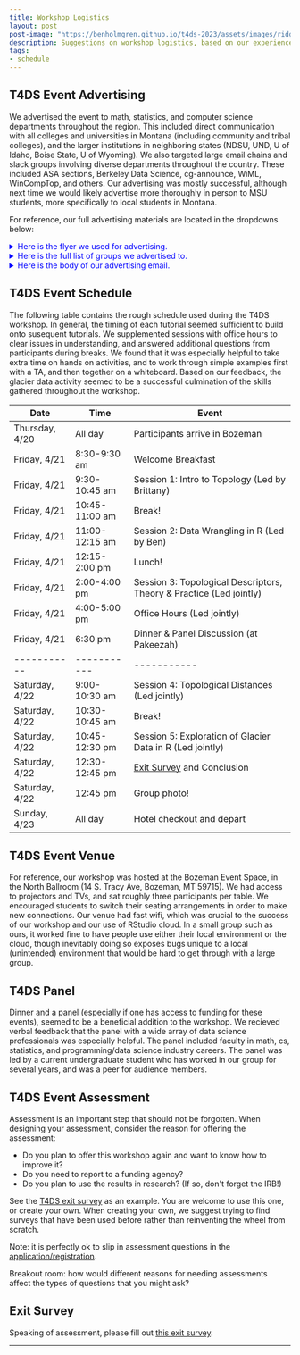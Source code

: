 ```yaml
---
title: Workshop Logistics
layout: post
post-image: "https://benholmgren.github.io/t4ds-2023/assets/images/ridge.JPG"
description: Suggestions on workshop logistics, based on our experience.
tags:
- schedule
---
```


## T4DS Event Advertising

We advertised the event to math, statistics, and computer science departments 
throughout the region. This included direct communication with all colleges and 
universities in Montana
(including community and tribal colleges), and the larger institutions in 
neighboring states (NDSU, UND, U of Idaho, Boise State, U of Wyoming). We also 
targeted large email chains and slack groups involving diverse departments
throughout the country. These included ASA sections, Berkeley Data Science,
cg-announce, WiML, WinCompTop, and others.
Our advertising was mostly successful,
although next time we would likely advertise more thoroughly in person
to MSU students, more specifically to local students in Montana.

For reference, our full advertising materials are located in the dropdowns below:

<details>
<summary style="color:blue">Here is the flyer we used for advertising.</summary>
<br>
<pre style="background-color:lightblue">
Link to flyer:

https://comptag.github.io/t4ds-training/assets/images/flyer.pdf

</pre>
</details>

<details>
<summary style="color:blue">Here is the full list of groups we advertised to.</summary>
<br>
<pre style="background-color:lightblue">
- WinCompTop
- cg-announce
- WiML
- ASA JEDI
- RMMC
- Goldwater Scholars
- AISES
- MSU comon threads
- X Twitter / FB / LinkedIn
- MSU library
- ASA Sections (MT chapter, section on Stat and DS ed, ASA connect
- MAA Stat Ed and data science listservs
- Berkeley DS slack
- Aaniih College (harlem)
- Bitterroot College of UM (Hamilton)
- Blackfeet CC
- Carroll College
- Chief Dull Knife
- Dawson CC
- Flathead Valley CC
- Fort Peck
- Gallatin College
- Little Big Horn
- Missoula College
- MSU CS and Math
- MSU Billings
- MSU Great Falls
- MT Tech
- UM, CS and Math
- UM Western (Dillon)
- UM Helena
- University of Providence
- Miles CC
- Rocky Mtn College
- SKC
- Stone Child
- Boise State
- Idaho State
- Northwest Nazarene U
- NDSU
- North Idaho College
- U of Idaho
- University of Wyoming (Laramie)
</pre>
</details>

<details>
<summary style="color:blue">Here is the body of our advertising email.</summary>
<br>
<pre style="background-color:lightblue">

On 21-22 April 2023, the Topology for Data Science (T4DS) workshop will immerse 50 undergraduate 
students in the fast-growing area of data science, through the lens of topology. The workshop will be 
held in Bozeman, MT. T4DS will start with an overview of how to "think with data" through data 
exploration and visualization in R, continuing with a brief journey into the field of topology and 
how to use topological descriptors to summarize data. On the second day, participants will 
investigate the shape of Montana's glaciers using those topological descriptors. The workshop will 
also include a panel of faculty members and current graduate students who will speak about their 
experiences with including undergraduates in research and potential career opportunities in data 
science.

All undergraduates are encouraged to apply, regardless of major. The only prerequisite is a level of 
mathematics or computer science equivalent to a first year undergraduate course sequence, and a 
desire to try something new! Travel funding is available for up to 25 workshop participants. The 
conference website and workshop application can be found at http://www.montana.edu/datascience. 
Priority will be given to applications received before 31 January 2023.

If you are a faculty member and would be interested in being on the panel, please contact us using 
the email below.

Please feel free to forward this email or distribute the attached flyer as you see fit.

We look forward to taking you on this journey through the topological data analysis cycle!

Organizers: Brittany Terese Fasy and Ben Holmgren Contact: brittany.fasy@montana.edu
</pre>
</details>




## T4DS Event Schedule

The following table contains the rough schedule used during the T4DS workshop. 
In general, the timing of each tutorial seemed sufficient to build onto susequent 
tutorials. We supplemented sessions with office hours to clear issues in 
understanding, and answered additional questions from participants during breaks.
We found that it was especially helpful to take extra time on hands on activities,
and to work through simple examples first with a TA, and then together on a 
whiteboard. Based on our feedback, the glacier data activity seemed to be a 
successful culmination of the skills gathered throughout the workshop.

| Date        | Time        | Event       |
| ----------- | ----------- | ----------- |
| Thursday, 4/20 | All day  | Participants arrive in Bozeman |
| Friday, 4/21   | 8:30-9:30 am       | Welcome Breakfast |
| Friday, 4/21   | 9:30-10:45 am       | Session 1: Intro to Topology (Led by Brittany) |
| Friday, 4/21   | 10:45-11:00 am       | Break! |
| Friday, 4/21   | 11:00-12:15 am      | Session 2: Data Wrangling in R (Led by Ben) |
| Friday, 4/21   | 12:15-2:00 pm      | Lunch! |
| Friday, 4/21   | 2:00-4:00 pm      | Session 3: Topological Descriptors, Theory & Practice (Led jointly) |
| Friday, 4/21   | 4:00-5:00 pm      | Office Hours (Led jointly) |
| Friday, 4/21   | 6:30 pm      | Dinner & Panel Discussion (at Pakeezah) |
| ----------- | ----------- | ----------- |
| Saturday, 4/22   | 9:00-10:30 am       | Session 4: Topological Distances (Led jointly) |
| Saturday, 4/22   | 10:30-10:45 am       | Break! |
| Saturday, 4/22   | 10:45-12:30 pm       | Session 5: Exploration of Glacier Data in R (Led jointly) |
| Saturday, 4/22   | 12:30-12:45 pm       | [Exit Survey](https://survey.zohopublic.com/zs/WKCCZP) and Conclusion |
| Saturday, 4/22   | 12:45 pm  |  Group photo! |
| Sunday, 4/23   | All day       | Hotel checkout and depart |


## T4DS Event Venue

For reference, our workshop was hosted at the Bozeman Event Space, in the 
North Ballroom (14 S. Tracy Ave, Bozeman, MT 59715). We had access to projectors and 
TVs, and sat roughly three participants per table. We encouraged students to switch 
their seating arrangements in order to make new connections. Our venue had fast
wifi, which was crucial to the success of our workshop and our use of RStudio cloud.
In a small group such as ours, it worked fine to have people use either their local
environment or the cloud, though inevitably doing so exposes bugs unique to a local
(unintended) environment that would be hard to get through with a large group.

## T4DS Panel

Dinner and a panel (especially if one has access to funding for these events), seemed 
to be a beneficial addition to the workshop. We recieved verbal feedback that the 
panel with a wide array of data science professionals was especially helpful. The 
panel included faculty in math, cs, statistics, and programming/data science industry 
careers. The panel was led by a current undergraduate student who has worked in our
group for several years, and was a peer for audience members.

## T4DS Event Assessment

Assessment is an important step that should not be forgotten. When designing
your assessment, consider the reason for offering the assessment:

* Do you plan to offer this workshop again and want to know how to improve it?
* Do you need to report to a funding agency?
* Do you plan to use the results in research? (If so, don't forget the IRB!)

See the [T4DS exit survey](https://comptag.github.io/t4ds-training/assets/T4DS-exit-survey.pdf)
as an example. You are welcome to use this one, or create your own.  When
creating your own, we suggest trying to find surveys that have been used before
rather than reinventing the wheel from scratch.

Note: it is perfectly ok to slip in assessment questions in the
[application/registration](https://comptag.github.io/t4ds-training/assets/T4DS-app.pdf).

Breakout room: how would different reasons for needing assessments affect the
types of questions that you might ask?

## Exit Survey

Speaking of assessment, please fill out [this exit survey](https://montana.qualtrics.com/jfe/form/SV_4I0PoaPCGCkFPYW).

---
